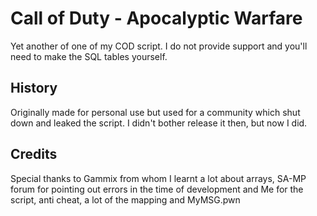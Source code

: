 # Call of Duty - Apocalyptic Warfare
Yet another of one of my COD script. I do not provide support and you'll need to make the SQL tables yourself.

## History
Originally made for personal use but used for a community which shut down and leaked the script. I didn't bother release it then, but now I did.

## Credits
Special thanks to Gammix from whom I learnt a lot about arrays, SA-MP forum for pointing out errors in the time of development and Me for the script, anti cheat, a lot of the mapping and MyMSG.pwn
